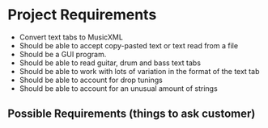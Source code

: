 # Project Requirements
 - Convert text tabs to MusicXML
 - Should be able to accept copy-pasted text or text read from a file
 - Should be a GUI program.
 - Should be able to read guitar, drum and bass text tabs
 - Should be able to work with lots of variation in the format of the text tab
 - Should be able to account for drop tunings
 - Should be able to account for an unusual amount of strings
 
## Possible Requirements (things to ask customer)
